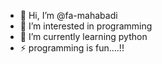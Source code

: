 - 👋 Hi, I’m @fa-mahabadi
- 👀 I’m interested in programming
- 🌱 I’m currently learning python
- ⚡ programming is fun....!!

<!---
fa-mahabadi/fa-mahabadi is a ✨ special ✨ repository because its `README.md` (this file) appears on your GitHub profile.
You can click the Preview link to take a look at your changes.
--->
